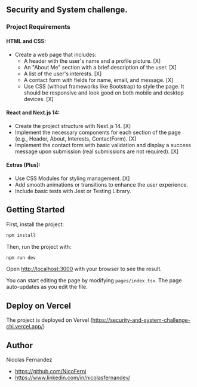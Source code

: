 ## Security and System challenge. 

### Project Requirements

#### HTML and CSS:
- Create a web page that includes:
  - A header with the user's name and a profile picture. [X]
  - An "About Me" section with a brief description of the user. [X]
  - A list of the user's interests. [X]
  - A contact form with fields for name, email, and message. [X]
  - Use CSS (without frameworks like Bootstrap) to style the page. It should be responsive and look good on both mobile and desktop devices. [X]

#### React and Next.js 14:
- Create the project structure with Next.js 14. [X]
- Implement the necessary components for each section of the page (e.g., Header, About, Interests, ContactForm). [X]
- Implement the contact form with basic validation and display a success message upon submission (real submissions are not required). [X]

#### Extras (Plus):
- Use CSS Modules for styling management. [X]
- Add smooth animations or transitions to enhance the user experience.
- Include basic tests with Jest or Testing Library.


## Getting Started

First, install the project:
```bash
npm install
```
Then, run the project with:
```bash
npm run dev

```

Open [http://localhost:3000](http://localhost:3000) with your browser to see the result.

You can start editing the page by modifying `pages/index.tsx`. The page auto-updates as you edit the file.


## Deploy on Vercel

The project is deployed on Vervel
 (https://security-and-system-challenge-chi.vercel.app/)


## Author

Nicolas Fernandez
- https://github.com/NicoFerni
- https://www.linkedin.com/in/nicolasfernandev/


